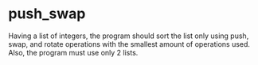 # push_swap
Having a list of integers, the program should sort the list only using push, swap, and  rotate operations with the smallest amount of operations used. Also, the program must use only 2  lists.
